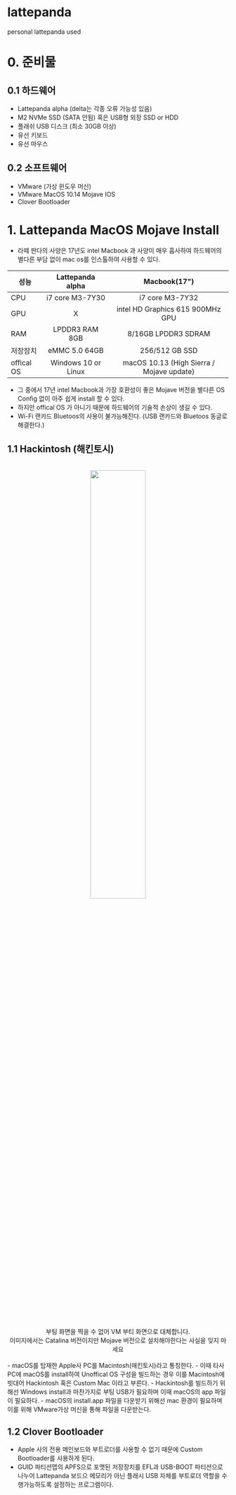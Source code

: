 # lattepanda
personal lattepanda used

# 0. 준비물
## 0.1 하드웨어
- Lattepanda alpha (delta는 각종 오류 가능성 있음)
- M2 NVMe SSD (SATA 안됨) 혹은 USB형 외장 SSD or HDD
- 플래쉬 USB 디스크 (최소 30GB 이상)
- 유선 키보드
- 유선 마우스

## 0.2 소프트웨어
- VMware (가상 윈도우 머신)
- VMware MacOS 10.14 Mojave IOS
- Clover Bootloader

# 1. Lattepanda MacOS Mojave Install
- 라떼 판다의 사양은 17년도 intel Macbook 과 사양이 매우 흡사하여 하드웨어의 별다른 부담 없이 mac os를 인스톨하여 사용할 수 있다. <br>
<div align="center">

|성능|Lattepanda alpha|Macbook(17")|
|---|:---:|:---:|
|CPU| i7 core M3-7Y30 | i7 core M3-7Y32 |
|GPU| X | intel HD Graphics 615 900MHz GPU |
|RAM| LPDDR3 RAM 8GB | 8/16GB LPDDR3 SDRAM |
|저장장치| eMMC 5.0 64GB | 256/512 GB SSD |
| offical OS| Windows 10 or Linux | macOS 10.13 (High Sierra / Mojave update)|
  
 </div>

- 그 중에서 17년 intel Macbook과 가장 호환성이 좋은 Mojave 버전을 별다른 OS Config 없이 아주 쉽게 install 할 수 있다.
- 하지만 offical OS 가 아니기 때문에 하드웨어의 기술적 손상이 생길 수 있다.
- Wi-Fi 랜카드 Bluetoos의 사용이 불가능해진다. (USB 랜카드와 Bluetoos 동글로 해결한다.)

## 1.1 Hackintosh (해킨토시)
<br>
<div align="center">
  <img src="https://user-images.githubusercontent.com/92789013/192195805-2b8d5f04-ebb5-47c8-9450-b7b7dc9d77ac.png" width="50%" height="50%"><br>
  부팅 화면을 찍을 수 없어 VM 부티 화면으로 대체합니다.<br>
  이미지에서는 Catalina 버전이지만 Mojave 버전으로 설치해야한다는 사실을 잊지 마세요</br>
</div>
<br>
- macOS를 탑재한 Apple사 PC를 Macintosh(매킨토시)라고 통칭한다. 
- 이때 타사 PC에 macOS를 install하여 Unoffical OS 구성을 빌드하는 경우 이를 Macintosh에 빗대어 Hackintosh 혹은 Custom Mac 이라고 부른다.
- Hackintosh를 빌드하기 위해선 Windows install과 마찬가지로 부팅 USB가 필요하며 이때 macOS의 app 파일이 필요하다.
- macOS의 install.app 파일을 다운받기 위해선 mac 환경이 필요하며 이를 위해 VMware가상 머신을 통해 파일을 다운받는다.

## 1.2 Clover Bootloader
- Apple 사의 전용 메인보드와 부트로더를 사용할 수 없기 때문에 Custom Bootloader를 사용하게 된다.
- GUID 파티션맵의 APFS으로 포맷된 저장장치를 EFL과 USB-BOOT 파티션으로 나누어 Lattepanda 보드으 메모리가 아닌 플래시 USB 자체를 부트로더 역할을 수행가능하도록 설정하는 프로그램이다.
